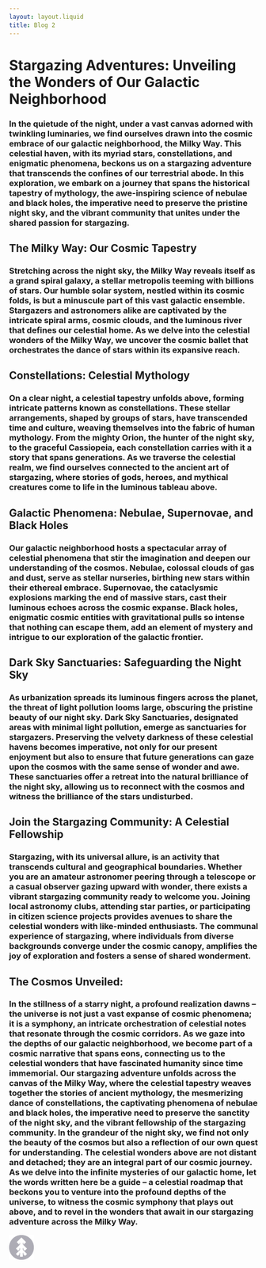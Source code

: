 ```yaml
---
layout: layout.liquid
title: Blog 2
---
```


# Stargazing Adventures: **Unveiling the Wonders of Our Galactic Neighborhood** 
### In the quietude of the night, under a vast canvas adorned with twinkling luminaries, we find ourselves drawn into the cosmic embrace of our galactic neighborhood, the Milky Way. This celestial haven, with its myriad stars, constellations, and enigmatic phenomena, beckons us on a stargazing adventure that transcends the confines of our terrestrial abode. In this exploration, we embark on a journey that spans the historical tapestry of mythology, the awe-inspiring science of nebulae and black holes, the imperative need to preserve the pristine night sky, and the vibrant community that unites under the shared passion for stargazing.

## The Milky Way: Our Cosmic Tapestry
### Stretching across the night sky, the Milky Way reveals itself as a grand spiral galaxy, a stellar metropolis teeming with billions of stars. Our humble solar system, nestled within its cosmic folds, is but a minuscule part of this vast galactic ensemble. Stargazers and astronomers alike are captivated by the intricate spiral arms, cosmic clouds, and the luminous river that defines our celestial home. As we delve into the celestial wonders of the Milky Way, we uncover the cosmic ballet that orchestrates the dance of stars within its expansive reach.

## Constellations: Celestial Mythology
### On a clear night, a celestial tapestry unfolds above, forming intricate patterns known as constellations. These stellar arrangements, shaped by groups of stars, have transcended time and culture, weaving themselves into the fabric of human mythology. From the mighty Orion, the hunter of the night sky, to the graceful Cassiopeia, each constellation carries with it a story that spans generations. As we traverse the celestial realm, we find ourselves connected to the ancient art of stargazing, where stories of gods, heroes, and mythical creatures come to life in the luminous tableau above.

## Galactic Phenomena: Nebulae, Supernovae, and Black Holes
### Our galactic neighborhood hosts a spectacular array of celestial phenomena that stir the imagination and deepen our understanding of the cosmos. Nebulae, colossal clouds of gas and dust, serve as stellar nurseries, birthing new stars within their ethereal embrace. Supernovae, the cataclysmic explosions marking the end of massive stars, cast their luminous echoes across the cosmic expanse. Black holes, enigmatic cosmic entities with gravitational pulls so intense that nothing can escape them, add an element of mystery and intrigue to our exploration of the galactic frontier.

## Dark Sky Sanctuaries: Safeguarding the Night Sky
### As urbanization spreads its luminous fingers across the planet, the threat of light pollution looms large, obscuring the pristine beauty of our night sky. Dark Sky Sanctuaries, designated areas with minimal light pollution, emerge as sanctuaries for stargazers. Preserving the velvety darkness of these celestial havens becomes imperative, not only for our present enjoyment but also to ensure that future generations can gaze upon the cosmos with the same sense of wonder and awe. These sanctuaries offer a retreat into the natural brilliance of the night sky, allowing us to reconnect with the cosmos and witness the brilliance of the stars undisturbed.

## Join the Stargazing Community: A Celestial Fellowship
### Stargazing, with its universal allure, is an activity that transcends cultural and geographical boundaries. Whether you are an amateur astronomer peering through a telescope or a casual observer gazing upward with wonder, there exists a vibrant stargazing community ready to welcome you. Joining local astronomy clubs, attending star parties, or participating in citizen science projects provides avenues to share the celestial wonders with like-minded enthusiasts. The communal experience of stargazing, where individuals from diverse backgrounds converge under the cosmic canopy, amplifies the joy of exploration and fosters a sense of shared wonderment.

## The Cosmos Unveiled:
### In the stillness of a starry night, a profound realization dawns – the universe is not just a vast expanse of cosmic phenomena; it is a symphony, an intricate orchestration of celestial notes that resonate through the cosmic corridors. As we gaze into the depths of our galactic neighborhood, we become part of a cosmic narrative that spans eons, connecting us to the celestial wonders that have fascinated humanity since time immemorial. Our stargazing adventure unfolds across the canvas of the Milky Way, where the celestial tapestry weaves together the stories of ancient mythology, the mesmerizing dance of constellations, the captivating phenomena of nebulae and black holes, the imperative need to preserve the sanctity of the night sky, and the vibrant fellowship of the stargazing community. In the grandeur of the night sky, we find not only the beauty of the cosmos but also a reflection of our own quest for understanding. The celestial wonders above are not distant and detached; they are an integral part of our cosmic journey. As we delve into the infinite mysteries of our galactic home, let the words written here be a guide – a celestial roadmap that beckons you to venture into the profound depths of the universe, to witness the cosmic symphony that plays out above, and to revel in the wonders that await in our stargazing adventure across the Milky Way.
<img class="about" alt="pine" src="/images/pine.png" width="50" />
